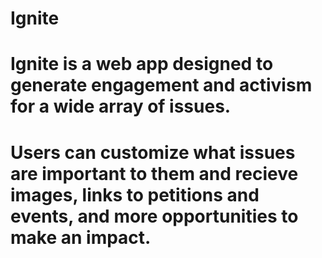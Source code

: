 
# Ignite
# Ignite is a web app designed to generate engagement and activism for a wide array of issues.
# Users can customize what issues are important to them and recieve images, links to petitions and events, and more opportunities to make an impact.
